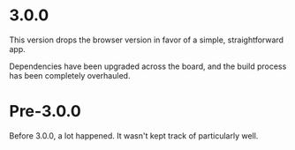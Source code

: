 # 3.0.0

This version drops the browser version in favor of a simple, straightforward app.

Dependencies have been upgraded across the board, and the build process has been completely overhauled.

# Pre-3.0.0

Before 3.0.0, a lot happened. It wasn't kept track of particularly well.